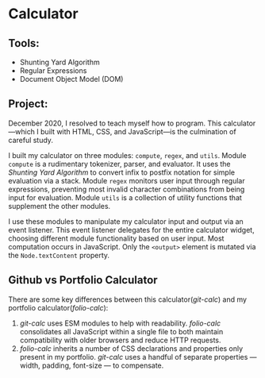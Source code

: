 # Calculator

## Tools:
- Shunting Yard Algorithm
- Regular Expressions
- Document Object Model (DOM)

## Project:
December 2020, I resolved to teach myself how to program. This calculator—which I built with HTML, CSS, and JavaScript—is the culmination of careful study.

I built my calculator on three modules: `compute`, `regex`, and `utils`. Module `compute` is a rudimentary tokenizer, parser, and evaluator. It uses the *Shunting Yard Algorithm* to convert infix to postfix notation for simple evaluation via a stack. Module `regex` monitors user input through regular expressions, preventing most invalid character combinations from being input for evaluation. Module `utils` is a collection of utility functions that supplement the other modules.

I use these modules to manipulate my calculator input and output via an event listener. This event listener delegates for the entire calculator widget, choosing different module functionality based on user input. Most computation occurs in JavaScript. Only the `<output>` element is mutated via the `Node.textContent` property.

## Github vs Portfolio Calculator
There are some key differences between this calculator(*git-calc*) and my portfolio calculator(*folio-calc*):
1. *git-calc* uses ESM modules to help with readability. *folio-calc* consolidates all JavaScript within a single file to both maintain compatibility with older browsers and reduce HTTP requests.
2. *folio-calc* inherits a number of CSS declarations and properties only present in my portfolio. *git-calc* uses a handful of separate properties — width, padding, font-size — to compensate.
